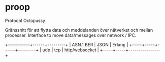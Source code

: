 # proop
Protocol Octopussy

Gränssnitt för att flytta data och meddelanden över nätverket och mellan processer.
Interface to move data/messages over network / IPC.

   +-----------+------+---------+
   | ASN.1 BER | JSON | Erlang  |
   +-----+-----+------+---------+
   | udp | tcp | http/websocket |
   +-----+-----+----------------+

